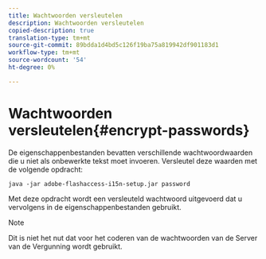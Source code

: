 ```yaml
---
title: Wachtwoorden versleutelen
description: Wachtwoorden versleutelen
copied-description: true
translation-type: tm+mt
source-git-commit: 89bdda1d4bd5c126f19ba75a819942df901183d1
workflow-type: tm+mt
source-wordcount: '54'
ht-degree: 0%

---
```



# Wachtwoorden versleutelen{#encrypt-passwords}

De eigenschappenbestanden bevatten verschillende wachtwoordwaarden die u niet als onbewerkte tekst moet invoeren. Versleutel deze waarden met de volgende opdracht:

`java -jar adobe-flashaccess-i15n-setup.jar password`

Met deze opdracht wordt een versleuteld wachtwoord uitgevoerd dat u vervolgens in de eigenschappenbestanden gebruikt.

>[!NOTE]
>Dit is niet het nut dat voor het coderen van de wachtwoorden van de Server van de Vergunning wordt gebruikt.

